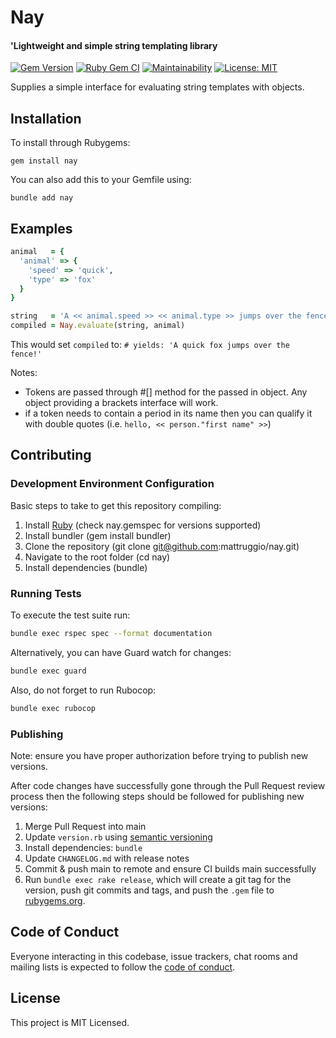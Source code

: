 # Nay

#### 'Lightweight and simple string templating library

[![Gem Version](https://badge.fury.io/rb/nay.svg)](https://badge.fury.io/rb/nay) [![Ruby Gem CI](https://github.com/mattruggio/nay/actions/workflows/rubygem.yml/badge.svg)](https://github.com/mattruggio/nay/actions/workflows/rubygem.yml) [![Maintainability](https://api.codeclimate.com/v1/badges/66479dae44129c87dc88/maintainability)](https://codeclimate.com/github/mattruggio/nay/maintainability) [![License: MIT](https://img.shields.io/badge/License-MIT-yellow.svg)](https://opensource.org/licenses/MIT)

Supplies a simple interface for evaluating string templates with objects.

## Installation

To install through Rubygems:

````
gem install nay
````

You can also add this to your Gemfile using:

````
bundle add nay
````

## Examples

````ruby
animal   = {
  'animal' => {
    'speed' => 'quick',
    'type' => 'fox'
  }
}

string   = 'A << animal.speed >> << animal.type >> jumps over the fence!'
compiled = Nay.evaluate(string, animal)
````

This would set `compiled` to: `# yields: 'A quick fox jumps over the fence!'`

Notes:

* Tokens are passed through #[] method for the passed in object.  Any object providing a brackets interface will work.
* if a token needs to contain a period in its name then you can qualify it with double quotes (i.e. `hello, << person."first name" >>`)

## Contributing

### Development Environment Configuration

Basic steps to take to get this repository compiling:

1. Install [Ruby](https://www.ruby-lang.org/en/documentation/installation/) (check nay.gemspec for versions supported)
2. Install bundler (gem install bundler)
3. Clone the repository (git clone git@github.com:mattruggio/nay.git)
4. Navigate to the root folder (cd nay)
5. Install dependencies (bundle)

### Running Tests

To execute the test suite run:

````bash
bundle exec rspec spec --format documentation
````

Alternatively, you can have Guard watch for changes:

````bash
bundle exec guard
````

Also, do not forget to run Rubocop:

````bash
bundle exec rubocop
````

### Publishing

Note: ensure you have proper authorization before trying to publish new versions.

After code changes have successfully gone through the Pull Request review process then the following steps should be followed for publishing new versions:

1. Merge Pull Request into main
2. Update `version.rb` using [semantic versioning](https://semver.org/)
3. Install dependencies: `bundle`
4. Update `CHANGELOG.md` with release notes
5. Commit & push main to remote and ensure CI builds main successfully
6. Run `bundle exec rake release`, which will create a git tag for the version, push git commits and tags, and push the `.gem` file to [rubygems.org](https://rubygems.org).

## Code of Conduct

Everyone interacting in this codebase, issue trackers, chat rooms and mailing lists is expected to follow the [code of conduct](https://github.com/mattruggio/nay/blob/main/CODE_OF_CONDUCT.md).

## License

This project is MIT Licensed.

